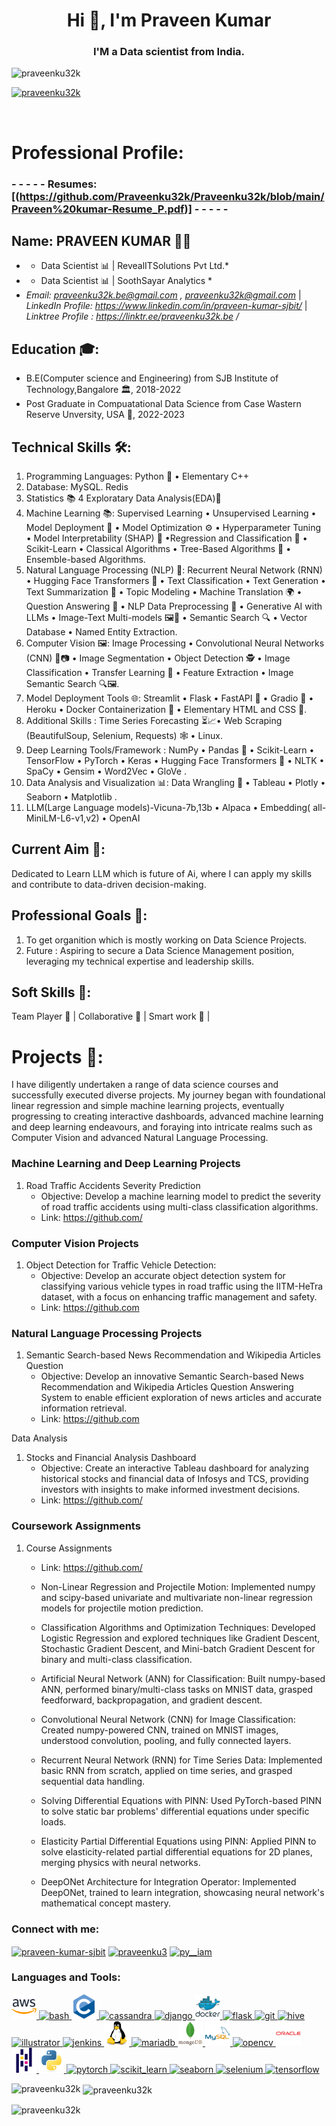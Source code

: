 <h1 align="center">Hi 👋, I'm Praveen Kumar</h1>
<h3 align="center">I'M a Data scientist from India.</h3>

<p align="left"> <img src="https://komarev.com/ghpvc/?username=praveenku32k&label=Profile%20views&color=0e75b6&style=flat" alt="praveenku32k" /> </p>

<p align="left"> <a href="https://github.com/ryo-ma/github-profile-trophy"><img src="https://github-profile-trophy.vercel.app/?username=praveenku32k" alt="praveenku32k" /></a> </p>

<p align="left"> <a href="https://twitter.com/" target="blank"><img src="https://img.shields.io/twitter/follow/?logo=twitter&style=for-the-badge" alt="" /></a> </p>

# Professional Profile: 

### - - - - -  Resumes: [(https://github.com/Praveenku32k/Praveenku32k/blob/main/Praveen%20kumar-Resume_P.pdf)] - - - - -

## Name: PRAVEEN KUMAR 👨‍🎓   
   - * Data Scientist 📊 | RevealITSolutions Pvt Ltd.*
   - * Data Scientist 📊 | SoothSayar Analytics *
   - *Email: praveenku32k.be@gmail.com , praveenku32k@gmail.com*    |    *LinkedIn Profile: https://www.linkedin.com/in/praveen-kumar-sjbit/*             |   *Linktree Profile :   https://linktr.ee/praveenku32k.be  /*

## Education 🎓:
   - B.E(Computer science and Engineering) from SJB Institute of Technology,Bangalore 🏛️, 2018-2022
   - Post Graduate in Compuatational Data Science from Case Wastern Reserve Unversity, USA 🏫, 2022-2023

## Technical Skills 🛠️:
1. Programming Languages: Python 🐍 • Elementary C++
2. Database: MySQL. Redis
3. Statistics 📚 
4 Exploratary Data Analysis(EDA)🚀
5. Machine Learning 📚: Supervised Learning • Unsupervised Learning • Model Deployment 🚀 • Model Optimization ⚙️ • Hyperparameter Tuning  • Model Interpretability (SHAP) 🧐 •Regression and Classification  🤖 • Scikit-Learn  • Classical Algorithms • Tree-Based Algorithms 🌲 • Ensemble-based Algorithms.
6. Natural Language Processing (NLP) 📝: Recurrent Neural Network (RNN) • Hugging Face Transformers 🤗 • Text Classification • Text Generation • Text Summarization 📑 • Topic Modeling • Machine Translation 🌍 • Question Answering 💬 • NLP Data Preprocessing 🧹 • Generative AI with LLMs  • Image-Text Multi-models 🖼️📝 • Semantic Search 🔍 • Vector Database • Named Entity Extraction.
7. Computer Vision 🖼️: Image Processing • Convolutional Neural Networks (CNN) 🧠📷 • Image Segmentation • Object Detection 🕵️ • Image Classification • Transfer Learning 🔄 • Feature Extraction • Image Semantic Search 🔍🖼️.
8. Model Deployment Tools 🌐: Streamlit • Flask • FastAPI 🚀 • Gradio 📡 • Heroku • Docker Containerization 🐳 • Elementary HTML and CSS 🎨.
9. Additional Skills : Time Series Forecasting ⏳📈• Web Scraping (BeautifulSoup, Selenium, Requests) 🕸️ • Linux.
10. Deep Learning Tools/Framework : NumPy • Pandas 🐼 • Scikit-Learn • TensorFlow • PyTorch • Keras • Hugging Face Transformers 🤗 • NLTK  • SpaCy • Gensim  • Word2Vec • GloVe .
11. Data Analysis and Visualization 📊: Data Wrangling 🧹 • Tableau • Plotly • Seaborn • Matplotlib .
12. LLM(Large Language models)-Vicuna-7b,13b  • Alpaca  • Embedding( all-MiniLM-L6-v1,v2) • OpenAI 


## Current Aim 🚀:
Dedicated to Learn LLM which is future of Ai, where I can apply my skills and contribute to data-driven decision-making.

## Professional Goals 🎯:
1. To get organition which is mostly working on Data Science Projects.
2. Future : Aspiring to secure a Data Science Management position, leveraging my technical expertise and leadership skills.

## Soft Skills 💬:
Team Player 🤝 | Collaborative 🤝 | Smart work 🤝 |



# Projects 🚧:
I have diligently undertaken a range of data science courses and successfully executed diverse projects. My journey began with foundational linear regression and simple machine learning projects, eventually progressing to creating interactive dashboards, advanced machine learning and deep learning endeavours, and foraying into intricate realms such as Computer Vision and advanced Natural Language Processing.

### Machine Learning and Deep Learning Projects

1. Road Traffic Accidents Severity Prediction
   - Objective:  Develop a machine learning model to predict the severity of road traffic accidents using multi-class classification algorithms.
   - Link: https://github.com/
  
### Computer Vision Projects
1. Object Detection for Traffic Vehicle Detection:
   -  Objective: Develop an accurate object detection system for classifying various vehicle types in road traffic using the IITM-HeTra dataset, with a focus on enhancing traffic management and safety.
   - Link: https://github.com
  
### Natural Language Processing Projects
1. Semantic Search-based News Recommendation and Wikipedia Articles Question
   - Objective: Develop an innovative Semantic Search-based News Recommendation and Wikipedia Articles Question Answering System to enable efficient exploration of news articles and accurate information retrieval.
   - Link: https://github.com
  
Data Analysis
1. Stocks and Financial Analysis Dashboard
   - Objective: Create an interactive Tableau dashboard for analyzing historical stocks and financial data of Infosys and TCS, providing investors with insights to make informed investment decisions.
   - Link: https://github.com/

### Coursework Assignments 
  
1. Course Assignments
   - Link: https://github.com/
  
   - Non-Linear Regression and Projectile Motion: Implemented numpy and scipy-based univariate and multivariate non-linear regression models for projectile motion prediction.
   
   - Classification Algorithms and Optimization Techniques: Developed Logistic Regression and explored techniques like Gradient Descent, Stochastic Gradient Descent, and Mini-batch Gradient Descent for binary and multi-class classification.

   - Artificial Neural Network (ANN) for Classification: Built numpy-based ANN, performed binary/multi-class tasks on MNIST data, grasped feedforward, backpropagation, and gradient descent.

   - Convolutional Neural Network (CNN) for Image Classification: Created numpy-powered CNN, trained on MNIST images, understood convolution, pooling, and fully connected layers.

   - Recurrent Neural Network (RNN) for Time Series Data: Implemented basic RNN from scratch, applied on time series, and grasped sequential data handling.

   - Solving Differential Equations with PINN: Used PyTorch-based PINN to solve static bar problems' differential equations under specific loads.

   - Elasticity Partial Differential Equations using PINN: Applied PINN to solve elasticity-related partial differential equations for 2D planes, merging physics with neural networks.

   - DeepONet Architecture for Integration Operator: Implemented DeepONet, trained to learn integration, showcasing neural network's mathematical concept mastery.

  








<h3 align="left">Connect with me:</h3>
<p align="left">
<a href="https://linkedin.com/in/praveen-kumar-sjbit" target="blank"><img align="center" src="https://raw.githubusercontent.com/rahuldkjain/github-profile-readme-generator/master/src/images/icons/Social/linked-in-alt.svg" alt="praveen-kumar-sjbit" height="30" width="40" /></a>
<a href="https://kaggle.com/praveenku3" target="blank"><img align="center" src="https://raw.githubusercontent.com/rahuldkjain/github-profile-readme-generator/master/src/images/icons/Social/kaggle.svg" alt="praveenku3" height="30" width="40" /></a>
<a href="https://instagram.com/py__iam" target="blank"><img align="center" src="https://raw.githubusercontent.com/rahuldkjain/github-profile-readme-generator/master/src/images/icons/Social/instagram.svg" alt="py__iam" height="30" width="40" /></a>
</p>

<h3 align="left">Languages and Tools:</h3>
<p align="left"> <a href="https://aws.amazon.com" target="_blank" rel="noreferrer"> <img src="https://raw.githubusercontent.com/devicons/devicon/master/icons/amazonwebservices/amazonwebservices-original-wordmark.svg" alt="aws" width="40" height="40"/> </a> <a href="https://www.gnu.org/software/bash/" target="_blank" rel="noreferrer"> <img src="https://www.vectorlogo.zone/logos/gnu_bash/gnu_bash-icon.svg" alt="bash" width="40" height="40"/> </a> <a href="https://www.cprogramming.com/" target="_blank" rel="noreferrer"> <img src="https://raw.githubusercontent.com/devicons/devicon/master/icons/c/c-original.svg" alt="c" width="40" height="40"/> </a> <a href="https://cassandra.apache.org/" target="_blank" rel="noreferrer"> <img src="https://www.vectorlogo.zone/logos/apache_cassandra/apache_cassandra-icon.svg" alt="cassandra" width="40" height="40"/> </a> <a href="https://www.djangoproject.com/" target="_blank" rel="noreferrer"> <img src="https://cdn.worldvectorlogo.com/logos/django.svg" alt="django" width="40" height="40"/> </a> <a href="https://www.docker.com/" target="_blank" rel="noreferrer"> <img src="https://raw.githubusercontent.com/devicons/devicon/master/icons/docker/docker-original-wordmark.svg" alt="docker" width="40" height="40"/> </a> <a href="https://flask.palletsprojects.com/" target="_blank" rel="noreferrer"> <img src="https://www.vectorlogo.zone/logos/pocoo_flask/pocoo_flask-icon.svg" alt="flask" width="40" height="40"/> </a> <a href="https://git-scm.com/" target="_blank" rel="noreferrer"> <img src="https://www.vectorlogo.zone/logos/git-scm/git-scm-icon.svg" alt="git" width="40" height="40"/> </a> <a href="https://hive.apache.org/" target="_blank" rel="noreferrer"> <img src="https://www.vectorlogo.zone/logos/apache_hive/apache_hive-icon.svg" alt="hive" width="40" height="40"/> </a> <a href="https://www.adobe.com/in/products/illustrator.html" target="_blank" rel="noreferrer"> <img src="https://www.vectorlogo.zone/logos/adobe_illustrator/adobe_illustrator-icon.svg" alt="illustrator" width="40" height="40"/> </a> <a href="https://www.jenkins.io" target="_blank" rel="noreferrer"> <img src="https://www.vectorlogo.zone/logos/jenkins/jenkins-icon.svg" alt="jenkins" width="40" height="40"/> </a> <a href="https://www.linux.org/" target="_blank" rel="noreferrer"> <img src="https://raw.githubusercontent.com/devicons/devicon/master/icons/linux/linux-original.svg" alt="linux" width="40" height="40"/> </a> <a href="https://mariadb.org/" target="_blank" rel="noreferrer"> <img src="https://www.vectorlogo.zone/logos/mariadb/mariadb-icon.svg" alt="mariadb" width="40" height="40"/> </a> <a href="https://www.mongodb.com/" target="_blank" rel="noreferrer"> <img src="https://raw.githubusercontent.com/devicons/devicon/master/icons/mongodb/mongodb-original-wordmark.svg" alt="mongodb" width="40" height="40"/> </a> <a href="https://www.mysql.com/" target="_blank" rel="noreferrer"> <img src="https://raw.githubusercontent.com/devicons/devicon/master/icons/mysql/mysql-original-wordmark.svg" alt="mysql" width="40" height="40"/> </a> <a href="https://opencv.org/" target="_blank" rel="noreferrer"> <img src="https://www.vectorlogo.zone/logos/opencv/opencv-icon.svg" alt="opencv" width="40" height="40"/> </a> <a href="https://www.oracle.com/" target="_blank" rel="noreferrer"> <img src="https://raw.githubusercontent.com/devicons/devicon/master/icons/oracle/oracle-original.svg" alt="oracle" width="40" height="40"/> </a> <a href="https://pandas.pydata.org/" target="_blank" rel="noreferrer"> <img src="https://raw.githubusercontent.com/devicons/devicon/2ae2a900d2f041da66e950e4d48052658d850630/icons/pandas/pandas-original.svg" alt="pandas" width="40" height="40"/> </a> <a href="https://www.python.org" target="_blank" rel="noreferrer"> <img src="https://raw.githubusercontent.com/devicons/devicon/master/icons/python/python-original.svg" alt="python" width="40" height="40"/> </a> <a href="https://pytorch.org/" target="_blank" rel="noreferrer"> <img src="https://www.vectorlogo.zone/logos/pytorch/pytorch-icon.svg" alt="pytorch" width="40" height="40"/> </a> <a href="https://scikit-learn.org/" target="_blank" rel="noreferrer"> <img src="https://upload.wikimedia.org/wikipedia/commons/0/05/Scikit_learn_logo_small.svg" alt="scikit_learn" width="40" height="40"/> </a> <a href="https://seaborn.pydata.org/" target="_blank" rel="noreferrer"> <img src="https://seaborn.pydata.org/_images/logo-mark-lightbg.svg" alt="seaborn" width="40" height="40"/> </a> <a href="https://www.selenium.dev" target="_blank" rel="noreferrer"> <img src="https://raw.githubusercontent.com/detain/svg-logos/780f25886640cef088af994181646db2f6b1a3f8/svg/selenium-logo.svg" alt="selenium" width="40" height="40"/> </a> <a href="https://www.tensorflow.org" target="_blank" rel="noreferrer"> <img src="https://www.vectorlogo.zone/logos/tensorflow/tensorflow-icon.svg" alt="tensorflow" width="40" height="40"/> </a> </p>

<p><img align="left" src="https://github-readme-stats.vercel.app/api/top-langs?username=praveenku32k&show_icons=true&locale=en&layout=compact" alt="praveenku32k" /></p>

<p>&nbsp;<img align="center" src="https://github-readme-stats.vercel.app/api?username=praveenku32k&show_icons=true&locale=en" alt="praveenku32k" /></p>

<p><img align="center" src="https://github-readme-streak-stats.herokuapp.com/?user=praveenku32k&" alt="praveenku32k" /></p>

